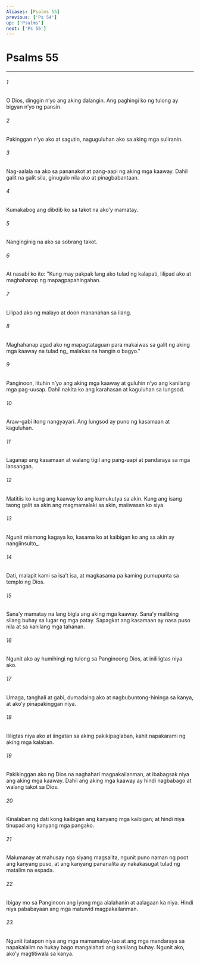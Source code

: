 ```yaml
---
Aliases: [Psalms 55]
previous: ['Ps 54']
up: ['Psalms']
next: ['Ps 56']
---
```

# Psalms 55

***






















###### 1 










O Dios, dinggin nʼyo ang aking dalangin. Ang paghingi ko ng tulong ay bigyan nʼyo ng pansin. 





















###### 2 










Pakinggan nʼyo ako at sagutin, naguguluhan ako sa aking mga suliranin. 





















###### 3 










Nag-aalala na ako sa pananakot at pang-aapi ng aking mga kaaway. Dahil galit na galit sila, ginugulo nila ako at pinagbabantaan. 





















###### 4 










Kumakabog ang dibdib ko sa takot na akoʼy mamatay. 





















###### 5 










Nanginginig na ako sa sobrang takot. 





















###### 6 










At nasabi ko ito: "Kung may pakpak lang ako tulad ng kalapati, lilipad ako at maghahanap ng mapagpapahingahan. 





















###### 7 










Lilipad ako ng malayo at doon mananahan sa ilang. 





















###### 8 










Maghahanap agad ako ng mapagtataguan para makaiwas sa galit ng aking mga kaaway na tulad ng_ malakas na hangin o bagyo." 





















###### 9 










Panginoon, lituhin nʼyo ang aking mga kaaway at guluhin nʼyo ang kanilang mga pag-uusap. Dahil nakita ko ang karahasan at kaguluhan sa lungsod. 





















###### 10 










Araw-gabi itong nangyayari. Ang lungsod ay puno ng kasamaan at kaguluhan. 





















###### 11 










Laganap ang kasamaan at walang tigil ang pang-aapi at pandaraya sa mga lansangan. 





















###### 12 










Matitiis ko kung ang kaaway ko ang kumukutya sa akin. Kung ang isang taong galit sa akin ang magmamalaki sa akin, maiiwasan ko siya. 





















###### 13 










Ngunit mismong kagaya ko, kasama ko at kaibigan ko ang sa akin ay nangiinsulto_. 





















###### 14 










Dati, malapit kami sa isaʼt isa, at magkasama pa kaming pumupunta sa templo ng Dios. 





















###### 15 










Sanaʼy mamatay na lang bigla ang aking mga kaaway. Sanaʼy malibing silang buhay sa lugar ng mga patay. Sapagkat ang kasamaan ay nasa puso nila at sa kanilang mga tahanan. 





















###### 16 










Ngunit ako ay humihingi ng tulong sa Panginoong Dios, at inililigtas niya ako. 





















###### 17 










Umaga, tanghali at gabi, dumadaing ako at nagbubuntong-hininga sa kanya, at akoʼy pinapakinggan niya. 





















###### 18 










Ililigtas niya ako at iingatan sa aking pakikipaglaban, kahit napakarami ng aking mga kalaban. 





















###### 19 










Pakikinggan ako ng Dios na naghahari magpakailanman, at ibabagsak niya ang aking mga kaaway. Dahil ang aking mga kaaway ay hindi nagbabago at walang takot sa Dios. 





















###### 20 










Kinalaban ng dati kong kaibigan ang kanyang mga kaibigan; at hindi niya tinupad ang kanyang mga pangako. 





















###### 21 










Malumanay at mahusay nga siyang magsalita, ngunit puno naman ng poot ang kanyang puso, at ang kanyang pananalita ay nakakasugat tulad ng matalim na espada. 





















###### 22 










Ibigay mo sa Panginoon ang iyong mga alalahanin at aalagaan ka niya. Hindi niya pababayaan ang mga matuwid magpakailanman. 





















###### 23 










Ngunit itatapon niya ang mga mamamatay-tao at ang mga mandaraya sa napakalalim na hukay bago mangalahati ang kanilang buhay. Ngunit ako, akoʼy magtitiwala sa kanya.
